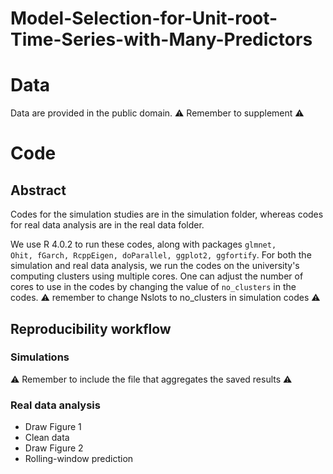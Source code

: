 # Model-Selection-for-Unit-root-Time-Series-with-Many-Predictors

# Data

Data are provided in the public domain. ⚠️ Remember to supplement ⚠️

# Code
## Abstract
Codes for the simulation studies are in the simulation folder, whereas codes for real data analysis are in the real data folder.

We use R 4.0.2 to run these codes, along with packages <code>glmnet, Ohit, fGarch, RcppEigen, doParallel, ggplot2, ggfortify</code>.
For both the simulation and real data analysis, we run the codes on the university's computing clusters using multiple cores. One can adjust the number of cores to use in the codes by changing the value of <code>no_clusters</code> in the codes. ⚠️ remember to change Nslots to no_clusters in simulation codes ⚠️

## Reproducibility workflow

### Simulations
⚠️ Remember to include the file that aggregates the saved results ⚠️


### Real data analysis

- Draw Figure 1
- Clean data
- Draw Figure 2
- Rolling-window prediction
